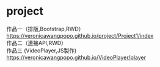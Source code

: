 # project

作品一（排版,Bootstrap,RWD）https://veronicawangpopo.github.io/project/Project1/index <br>
作品二（連接API,RWD）<br>
作品三 (VideoPlayer,JS製作) https://veronicawangpopo.github.io/VideoPlayer/player <br>
